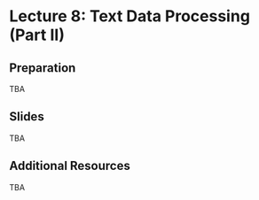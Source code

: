 # Lecture 8: Text Data Processing (Part II)

## Preparation

TBA

## Slides

TBA

## Additional Resources

TBA

